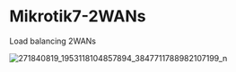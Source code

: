 # Mikrotik7-2WANs
Load balancing 2WANs

![271840819_1953118104857894_3847711788982107199_n](https://user-images.githubusercontent.com/75216446/149612438-586eec11-a32a-4d36-ac6f-e7f9611f9f41.png)
